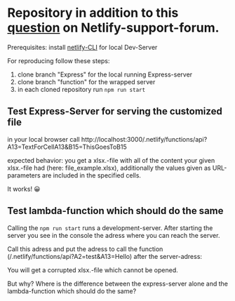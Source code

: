 # Repository in addition to this [question](https://answers.netlify.com/t/express-server-with-netlify-functions/55408) on Netlify-support-forum.

Prerequisites: install [netlify-CLI](https://docs.netlify.com/cli/get-started/) for local Dev-Server

For reproducing follow these steps:

1. clone branch "Express" for the local running Express-server
2. clone branch "function" for the wrapped server
3. in each cloned repository run `npm run start`

## Test Express-Server for serving the customized file

in your local browser call http://localhost:3000/.netlify/functions/api?A13=TextForCellA13&B15=ThisGoesToB15

expected behavior: you get a xlsx.-file with all of the content your given xlsx.-file had (here: file_example.xlsx), additionally the values given as URL-parameters are included in the specified cells.

It works! 😀

## Test lambda-function which should do the same

Calling the `npm run start` runs a development-server. After starting the server you see in the console the adress where you can reach the server.

Call this adress and put the adress to call the function (/.netlify/functions/api?A2=test&A13=Hello) after the server-adress:

You will get a corrupted xlsx.-file which cannot be opened.

But why? Where is the difference between the express-server alone and the lambda-function which should do the same?

